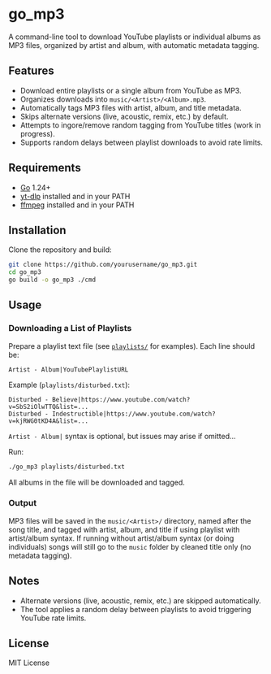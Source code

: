 # go_mp3

A command-line tool to download YouTube playlists or individual albums as MP3 files, organized by artist and album, with automatic metadata tagging.

## Features

- Download entire playlists or a single album from YouTube as MP3.
- Organizes downloads into `music/<Artist>/<Album>.mp3`.
- Automatically tags MP3 files with artist, album, and title metadata.
- Skips alternate versions (live, acoustic, remix, etc.) by default.
- Attempts to ingore/remove random tagging from YouTube titles (work in progress).
- Supports random delays between playlist downloads to avoid rate limits.

## Requirements

- [Go](https://golang.org/dl/) 1.24+
- [yt-dlp](https://github.com/yt-dlp/yt-dlp) installed and in your PATH
- [ffmpeg](https://ffmpeg.org/) installed and in your PATH

## Installation

Clone the repository and build:

```sh
git clone https://github.com/yourusername/go_mp3.git
cd go_mp3
go build -o go_mp3 ./cmd
```

## Usage

### Downloading a List of Playlists

Prepare a playlist text file (see [`playlists/`](playlists/) for examples). Each line should be:

```
Artist - Album|YouTubePlaylistURL
```

Example (`playlists/disturbed.txt`):

```
Disturbed - Believe|https://www.youtube.com/watch?v=SbS2iOlwTTQ&list=...
Disturbed - Indestructible|https://www.youtube.com/watch?v=kjRWG0tKD4A&list=...
```

`Artist - Album|` syntax is optional, but issues may arise if omitted...

Run:

```sh
./go_mp3 playlists/disturbed.txt
```

All albums in the file will be downloaded and tagged.

### Output

MP3 files will be saved in the `music/<Artist>/` directory, named after the song title, and tagged with artist, album, and title if using playlist with artist/album syntax.
If running without artist/album syntax (or doing individuals) songs will still go to the `music` folder by cleaned title only (no metadata tagging).

## Notes

- Alternate versions (live, acoustic, remix, etc.) are skipped automatically.
- The tool applies a random delay between playlists to avoid triggering YouTube rate limits.

## License

MIT License